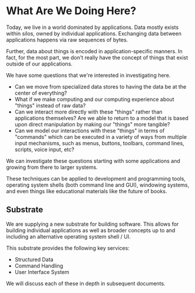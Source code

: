 # What Are We Doing Here?

Today, we live in a world dominated by applications. Data mostly
exists within silos, owned by individual applications. Exchanging
data between applications happens via raw sequences of bytes.

Further, data about things is encoded in application-specific
manners. In fact, for the most part, we don't really have the
concept of things that exist outside of our applications.

We have some questions that we're interested in investigating
here.

* Can we move from specialized data stores to having the
  data be at the center of everything?
* What if we make computing and our computing experience
  about "things" instead of raw data?
* Can we interact more directly with these "things" rather
  than applications themselves? Are we able to return to
  a model that is based upon direct manipulation by making
  our "things" more tangible?
* Can we model our interactions with these "things" in terms
  of "commands" which can be executed in a variety of ways
  from multiple input mechanisms, such as menus, buttons,
  toolbars, command lines, scripts, voice input, etc?

We can investigate these questions starting with some applications
and growing from there to larger systems.

These techniques can be applied to development and programming
tools, operating system shells (both command line and GUI),
windowing systems, and even things like educational materials
like the future of books.

## Substrate

We are supplying a new substrate for building software. This
allows for building individual applications as well as broader
concepts up to and including an alternative operating system
shell / UI.

This substrate provides the following key services:

* Structured Data
* Command Handling
* User Interface System

We will discuss each of these in depth in subsequent documents.
